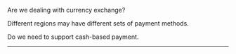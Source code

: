 
Are we dealing with currency exchange?

Different regions may have different sets of payment methods.

Do we need to support cash-based payment.

---


